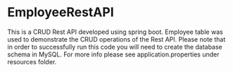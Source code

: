 # EmployeeRestAPI
This is a CRUD Rest API developed using spring boot. Employee table was used to demonstrate the CRUD operations of the Rest API.
Please note that in order to successfully run this code you will need to create the database schema in MySQL. 
For more info please see application.properties under resources folder.
